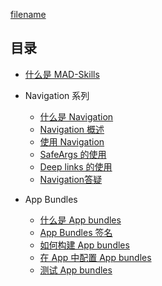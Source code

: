 [filename](../common/index_header.md ':include')

## 目录

* [什么是 MAD-Skills](./video/01-what-mad.md)

* Navigation 系列
    
    * [什么是 Navigation](./video/02-Navigation.md)
    * [Navigation 概述](./video/03-Navigation-Overview.md)
    * [使用 Navigation](./video/04-Navigation-Dialog-destinations.md)
    * [SafeArgs 的使用](./video/05-Navigation-SafeArgs.md)
    * [Deep links 的使用](./video/06-Navigation-Deep-links.md)
    * [Navigation答疑](./video/07-Navigation-qa.md)

* App Bundles
    
    * [什么是 App bundles](video/app-bundle/01-app-bundle.md)
    * [App Bundles 签名](video/app-bundle/02-app-bundle-signing.md)
    * [如何构建 App bundles](video/app-bundle/03-building-app-bundle.md)
    * [在 App 中配置 App bundles](video/app-bundle/04-config-app-bundle.md)
    * [测试 App bundles](video/app-bundle/05-test-app-bundle.md)

